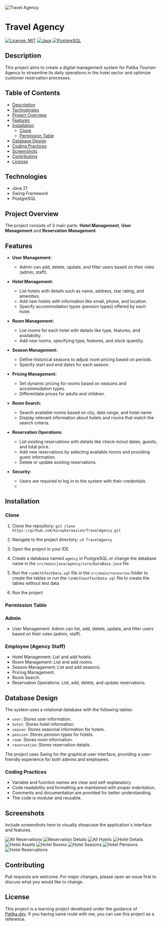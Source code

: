 ![Travel Agency](/static/logo.jpg)

# Travel Agency
[![License: MIT](https://img.shields.io/badge/License-MIT-yellow.svg)](https://opensource.org/licenses/MIT)
[![Java](https://img.shields.io/badge/Java-21-red.svg)](https://www.oracle.com/java/technologies/javase-downloads.html)
[![PostgreSQL](https://img.shields.io/badge/PostgreSQL-13.3-blue.svg)](https://www.postgresql.org/download/)

## Description

This project aims to create a digital management system for Patika Tourism Agency to streamline its daily operations in the hotel sector and optimize customer reservation processes.


## Table of Contents

- [Description](#description)
- [Technologies](#technologies)
- [Project Overview](#project-overview)
- [Features](#features)
- [Installation](#installation)
    - [Clone](#clone)
    - [Permission Table](#permission-table)
- [Database Design](#database-design)
- [Coding Practices](#coding-practices)
- [Screenshots](#screenshots)
- [Contributing](#contributing)
- [License](#license)



## Technologies

- Java 21
- Swing Framework
- PostgreSQL

## Project Overview

The project consists of 3 main parts: **Hotel Management**, **User Management** and **Reservation Management**.

## Features

- **User Management:**
    - Admin can add, delete, update, and filter users based on their roles (admin, staff).

- **Hotel Management:**
    - List hotels with details such as name, address, star rating, and amenities.
    - Add new hotels with information like email, phone, and location.
    - Specify accommodation types (pension types) offered by each hotel.

- **Room Management:**
    - List rooms for each hotel with details like type, features, and availability.
    - Add new rooms, specifying type, features, and stock quantity.

- **Season Management:**
    - Define historical seasons to adjust room pricing based on periods.
    - Specify start and end dates for each season.

- **Pricing Management:**
    - Set dynamic pricing for rooms based on seasons and accommodation types.
    - Differentiate prices for adults and children.

- **Room Search:**
    - Search available rooms based on city, date range, and hotel name.
    - Display relevant information about hotels and rooms that match the search criteria.

- **Reservation Operations:**
    - List existing reservations with details like check-in/out dates, guests, and total price.
    - Add new reservations by selecting available rooms and providing guest information.
    - Delete or update existing reservations.
- **Security:**
    - Users are required to log in to the system with their credentials.
    - 
## Installation

### Clone

1. Clone the repository: `git clone https://github.com/kuraykaraaslan/TravelAgency.git`
2. Navigate to the project directory: `cd TravelAgency`
3. Open the project in your IDE
4. Create a database named `agency` in PostgreSQL or change the database name in the `src/main/java/agency/core/DataBase.java` file
5. Run the `runWithTestData.sql` file in the `src/main/resources` folder to create the tables or run the `runWithoutTestData.sql` file to create the tables without test data

6. Run the project

### Permission Table

### Admin

- User Management: Admin can list, add, delete, update, and filter users based on their roles (admin, staff).

### Employee (Agency Staff)

- Hotel Management: List and add hotels.
- Room Management: List and add rooms.
- Season Management: List and add seasons.
- Pricing Management.
- Room Search.
- Reservation Operations: List, add, delete, and update reservations.


## Database Design

The system uses a relational database with the following tables:

- `user`: Stores user information.
- `hotel`: Stores hotel information.
- `season`: Stores seasonal information for hotels.
- `pension`: Stores pension types for hotels.
- `room`: Stores room information.
- `reservation`: Stores reservation details.

The project uses Swing for the graphical user interface, providing a user-friendly experience for both admins and employees.

### Coding Practices

- Variable and function names are clear and self-explanatory.
- Code readability and formatting are maintained with proper indentation.
- Comments and documentation are provided for better understanding.
- The code is modular and reusable.

## Screenshots

Include screenshots here to visually showcase the application's interface and features.

![All Reservations](/static/all_reservations.png)
![Reservation Details](/static/reservation_details.png)
![All Hotels](/static/all_hotels.png)
![Hotel Details](/static/hotel_details.png)
![Hotel Assets](/static/hotel_assets.png)
![Hotel Rooms](/static/hotel_rooms.png)
![Hotel Seasons](/static/hotel_seasons.png)
![Hotel Pensions](/static/hotel_pensions.png)
![Hotel Reservations](/static/hotel_reservations.png)


## Contributing

Pull requests are welcome. For major changes, please open an issue first to discuss what you would like to change.

## License

This project is a learning project developed under the guidance of [Patika.dev](https://www.patika.dev/). If you having same route with me, you can use this project as a reference.

